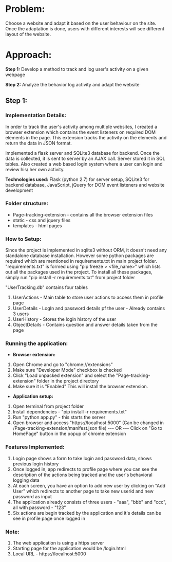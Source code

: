 # Problem:
Choose a website and adapt it based on the user behaviour on the site. Once the adaptation is done, users with different interests will see different layout of the website.

# Approach:
**Step 1:** Develop a method to track and log user's activity on a given webpage

**Step 2:** Analyze the behavior log activity and adapt the website

## Step 1:
### Implementation Details:
In order to track the user's activity among multiple websites, I created a browser extension which contains the event listeners on required DOM elements in the page. This extension tracks the activity on the elements and return the data in JSON format.

Implemented a flask server and SQLite3 database for backend. Once the data is collected, it is sent to server by an AJAX call. Server stored it in SQL tables. Also created a web based login system where a user can login and review his/ her own activity.

**Technologies used:** Flask (python 2.7) for server setup, SQLite3 for backend database, JavaScript, jQuery for DOM event listeners and website development


### Folder structure:
* Page-tracking-extension - contains all the browser extension files
* static - css and jquery files
* templates - html pages

### How to Setup:
Since the project is implemented in sqlite3 without ORM, it doesn't need any standalone database installation. However some python packages are required which are mentioned in requirements.txt in main project folder.
"requirements.txt" is formed using "pip freeze > <file_name>" which lists out all the packages used in the project. To install all these packages, simply run "pip install -r requirements.txt" from project folder

"UserTracking.db" contains four tables
1. UserActions - Main table to store user actions to access them in profile page
2. UserDetails - LogIn and password details pf the user - Already contains 3 users
3. UserHistory - Stores the login history of the user
4. ObjectDetails - Contains question and answer details taken from the page

### Running the application:
* **Browser extension:**
1. Open Chrome and go to "chrome://extensions"
2. Make sure "Developer Mode" checkbox is checked
3. Click "Load unpacked extension" and select the "Page-tracking-extension" folder in the project directory
4. Make sure it is "Enabled"
This will install the browser extension.

* **Application setup:**
1. Open terminal from project folder
2. Install dependencies - "pip install -r requirements.txt"
3. Run "python app.py" - this starts the server
4. Open browser and access "https://localhost:5000" (Can be changed in /Page-tracking-extension/manifest.json file)
	--- OR ---
   Click on "Go to HomePage" button in the popup of chrome extension

### Features Implemented:
1. Login page shows a form to take login and password data, shows previous login history
2. Once logged in, app redirects to profile page where you can see the description of the actions being tracked and the user's behavioral logging data
3. At each screen, you have an option to add new user by clicking on "Add User" which redirects to another page to take new userid and new password as input
4. The application already consists of three users - "aaa", "bbb" and "ccc", all with password - "123"
5. Six actions are begin tracked by the application and it's details can be see in profile page once logged in

### Note:
1. The web application is using a https server
2. Starting page for the application would be /login.html
3. Local URL - https://localhost:5000
